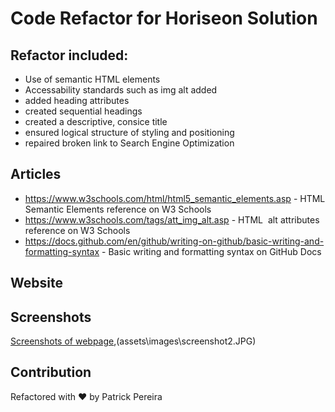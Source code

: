 # Code Refactor for Horiseon Solution

## Refactor included:
- Use of semantic HTML elements
- Accessability standards such as img alt added
- added heading attributes
- created sequential headings
- created a descriptive, consice title
- ensured logical structure of styling and positioning 
- repaired broken link to Search Engine Optimization

## Articles
- https://www.w3schools.com/html/html5_semantic_elements.asp - HTML Semantic Elements reference on W3 Schools
- https://www.w3schools.com/tags/att_img_alt.asp - HTML <img> alt attributes reference on W3 Schools
- https://docs.github.com/en/github/writing-on-github/basic-writing-and-formatting-syntax - Basic writing and formatting syntax on GitHub Docs

## Website


## Screenshots
[Screenshots of webpage](assets\images\Screenshot1.JPG),(assets\images\screenshot2.JPG)

## Contribution
Refactored with ❤️ by Patrick Pereira
